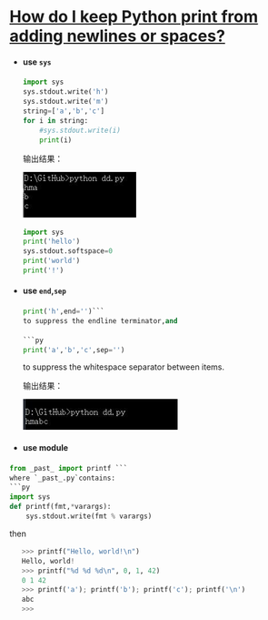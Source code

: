 [How do I keep Python print from adding newlines or spaces?](http://stackoverflow.com/questions/255147/how-do-i-keep-python-print-from-adding-newlines-or-spaces)
======

* #### use `sys`
    ```py
    import sys
    sys.stdout.write('h')
    sys.stdout.write('m')
    string=['a','b','c']
    for i in string:
        #sys.stdout.write(i)
        print(i)
    ```
    输出结果：

    ![sys.1](../pics/sys1.jpg)

    ```py
    import sys
    print('hello')
    sys.stdout.softspace=0
    print('world')
    print('!')
    ```


* #### use `end`,`sep`

  ```py
  print('h',end='')```
  to suppress the endline terminator,and

  ```py
  print('a','b','c',sep='')
  ```
  to suppress the whitespace separator between items.

  输出结果：

  ![endsep1](../pics/endsep1.jpg)


 * #### use module

 ```py
 from _past_ import printf ```
 where `_past_.py`contains:
 ```py
 import sys
 def printf(fmt,*varargs):
     sys.stdout.write(fmt % varargs)
 ```
 then
 ```py
    >>> printf("Hello, world!\n")
    Hello, world!
    >>> printf("%d %d %d\n", 0, 1, 42)
    0 1 42
    >>> printf('a'); printf('b'); printf('c'); printf('\n')
    abc
    >>>
 ```
